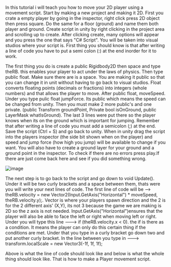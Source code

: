 In this tutorial i will teach you how to move your 2D player using a movement script. Start by making a new project and making it 2D. 
First you crate a empty player by going in the inspector, right click press 2D object then press square. Do the same for a floor (ground) and name them both player and ground.
Create script in unity by right clicking in the project area and scrolling up to create. After clicking create, many options will appear and you press the one that says "C# Script".
You will be taken into visual studios where your script is. First thing you should know is that after writing a line of code you have to put a semi colon (:) at the end inorder for it
to work.

The first thing you do is create a public Rigidbody2D then space and type  theRB. this enables your player to act under the laws of physics.
Then type public float. Make sure there are is a space. You are making it public so that you can change it in unit without having to go back to visual studios. 
Float converts floating points (decimals or fractions) into integers (whole numbers) and that allows the player to move. 
After public float, moveSpeed. Under you type pulic float jumpForce. Its public which means the speed can be changed from unity. Then you must make 2 more public's and one private.
(public Transform groundPoint, Private bool isOnGround, public LayerMask whatIsGround). The last 3 lines were put there so the player knows when its on the ground which is important
for jumping. Remember that after writing a line of code you must add a semicolon (;) at the end. Save the script (Ctrl + S) and go back to unity. When in unity drag the script into
the players inspector (the side bit shown when on the player) and speed and jump force (how high you jump) will be available to change if you want. You will also have to create a ground layer
for your ground and a ground point in the inspector. To check if there are no errors press play.If there are just come back here and see if you did something wrong. 


![image](https://github.com/user-attachments/assets/94ebc9d5-2ac2-4089-b3e7-48e5b85b2356)




The next step is to go back to the script and go down to void Update(). Under it will be two curly brackets and a space between them, thats were you will write your next lines of code.
The first line of code will be -->  theRB.velocity = new Vector2(Input.GetAxis("Horizontal") * moveSpeed, theRB.velocity.y);. Vector is where your players spawn  direction and the 2 is
for the 2 different axis' (X,Y), its not 3 because the game we are making is 2D so the z axis is not needed. Input.GetAxis("Horizontal")ensures that the player will also be able to face the 
left or right when moving left or right. Under you will type this line --->  if (theRB.velocity.x < 0). the if is there as a condition. It means the player can only do this certain thing if the conditions
are met. Under that you type in a curly bracket go down two and put another curly bracket. In the line between you type in --->  transform.localScale = new Vector3(-1f, 1f, 1f);


Above is what the line of code should look like and below is what the whole thing should look like. That is how to make a Player movement script.









